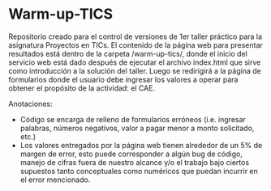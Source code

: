# Warm-up-TICS
Repositorio creado para el control de versiones de 1er taller práctico para la asignatura Proyectos en TICs.
El contenido de la página web para presentar resultados está dentro de la carpeta /warm-up-tics/, donde el inicio del servicio web está dado después de ejecutar el archivo index.html que sirve como introducción a la solución del taller. Luego se redirigirá a la página de formularios donde el usuario debe ingresar los valores a operar para obtener el propósito de la actividad: el CAE.

Anotaciones:
- Código se encarga de relleno de formularios erróneos (i.e. ingresar palabras, números negativos, valor a pagar menor a monto solicitado, etc.)
- Los valores entregados por la página web tienen alrededor de un 5% de margen de error, esto puede corresponder a algún bug de código, manejo de cifras fuera de nuestro alcance y/o el trabajo bajo ciertos supuestos tanto conceptuales como numéricos que puedan incurrir en el error mencionado.
